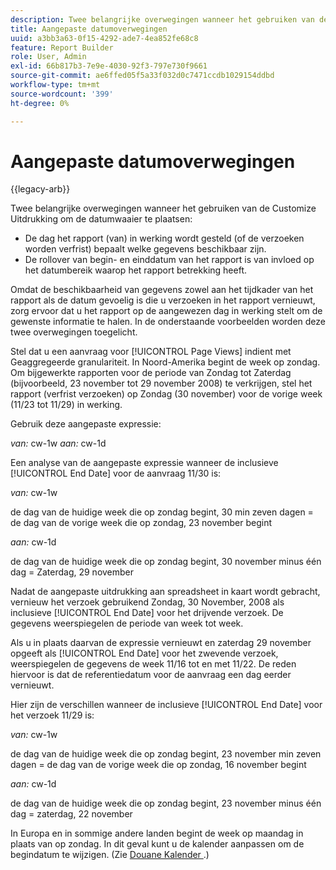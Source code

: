 ```yaml
---
description: Twee belangrijke overwegingen wanneer het gebruiken van de Customize Uitdrukking om de datumwaaier te plaatsen
title: Aangepaste datumoverwegingen
uuid: a3bb3a63-0f15-4292-ade7-4ea852fe68c8
feature: Report Builder
role: User, Admin
exl-id: 66b817b3-7e9e-4030-92f3-797e730f9661
source-git-commit: ae6ffed05f5a33f032d0c7471ccdb1029154ddbd
workflow-type: tm+mt
source-wordcount: '399'
ht-degree: 0%

---
```


# Aangepaste datumoverwegingen

{{legacy-arb}}

Twee belangrijke overwegingen wanneer het gebruiken van de Customize Uitdrukking om de datumwaaier te plaatsen:

* De dag het rapport (van) in werking wordt gesteld (of de verzoeken worden verfrist) bepaalt welke gegevens beschikbaar zijn.
* De rollover van begin- en einddatum van het rapport is van invloed op het datumbereik waarop het rapport betrekking heeft.

Omdat de beschikbaarheid van gegevens zowel aan het tijdkader van het rapport als de datum gevoelig is die u verzoeken in het rapport vernieuwt, zorg ervoor dat u het rapport op de aangewezen dag in werking stelt om de gewenste informatie te halen. In de onderstaande voorbeelden worden deze twee overwegingen toegelicht.

Stel dat u een aanvraag voor [!UICONTROL Page Views] indient met Geaggregeerde granulariteit. In Noord-Amerika begint de week op zondag. Om bijgewerkte rapporten voor de periode van Zondag tot Zaterdag (bijvoorbeeld, 23 november tot 29 november 2008) te verkrijgen, stel het rapport (verfrist verzoeken) op Zondag (30 november) voor de vorige week (11/23 tot 11/29) in werking.

Gebruik deze aangepaste expressie:

*van:* cw-1w *aan:* cw-1d

Een analyse van de aangepaste expressie wanneer de inclusieve [!UICONTROL End Date] voor de aanvraag 11/30 is:

*van:* cw-1w

de dag van de huidige week die op zondag begint, 30 min zeven dagen = de dag van de vorige week die op zondag, 23 november begint

*aan:* cw-1d

de dag van de huidige week die op zondag begint, 30 november minus één dag = Zaterdag, 29 november

Nadat de aangepaste uitdrukking aan spreadsheet in kaart wordt gebracht, vernieuw het verzoek gebruikend Zondag, 30 November, 2008 als inclusieve [!UICONTROL End Date] voor het drijvende verzoek. De gegevens weerspiegelen de periode van week tot week.

Als u in plaats daarvan de expressie vernieuwt en zaterdag 29 november opgeeft als [!UICONTROL End Date] voor het zwevende verzoek, weerspiegelen de gegevens de week 11/16 tot en met 11/22. De reden hiervoor is dat de referentiedatum voor de aanvraag een dag eerder vernieuwt.

Hier zijn de verschillen wanneer de inclusieve [!UICONTROL End Date] voor het verzoek 11/29 is:

*van:* cw-1w

de dag van de huidige week die op zondag begint, 23 november min zeven dagen = de dag van de vorige week die op zondag, 16 november begint

*aan:* cw-1d

de dag van de huidige week die op zondag begint, 23 november minus één dag = zaterdag, 22 november

In Europa en in sommige andere landen begint de week op maandag in plaats van op zondag. In dit geval kunt u de kalender aanpassen om de begindatum te wijzigen. (Zie [ Douane Kalender ](/help/analyze/legacy-report-builder/data-requests/configuring-report-dates/custom-calendar.md).)
